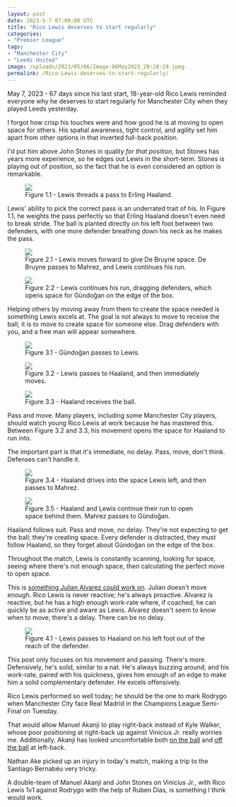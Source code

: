 ```yaml
---
layout: post
date: 2023-5-7 07:00:00 UTC
title: "Rico Lewis deserves to start regularly"
categories: 
- "Premier League"
tags: 
- "Manchester City"
- "Leeds United"
image: /uploads/2023/05/06/Image-06May2023_20:28:29.jpeg
permalink: /Rico-Lewis-deserves-to-start-regularly/
---
```


May 7, 2023 - 67 days since his last start, 18-year-old Rico Lewis reminded everyone why he deserves to start regularly for Manchester City when they played Leeds yesterday. 

<!---more--->

I forgot how crisp his touches were and how good he is at moving to open space for others. His spatial awareness, tight control, and agility set him apart from other options in that inverted full-back position.

I'd put him above John Stones in quality *for that position*, but Stones has years more experience, so he edges out Lewis in the short-term. Stones is playing out of position, so the fact that he is even considered an option is remarkable.

<figure>
    <img src="https://tacticsjournal.com/uploads/2023/05/06/Image-06May2023_20:27:35.jpeg">
    <figcaption>Figure 1.1 - Lewis threads a pass to Erling Haaland.</figcaption>
</figure>

Lewis' ability to pick the correct pass is an underrated trait of his. In Figure 1.1, he weights the pass perfectly so that Erling Haaland doesn't even need to break stride. The ball is planted directly on his left foot between two defenders, with one more defender breathing down his neck as he makes the pass.

<figure>
    <img src="https://tacticsjournal.com/uploads/2023/05/06/Image-06May2023_20:28:09.jpeg">
    <figcaption>Figure 2.1 - Lewis moves forward to give De Bruyne space. De Bruyne passes to Mahrez, and Lewis continues his run.</figcaption>
</figure>

<figure>
    <img src="https://tacticsjournal.com/uploads/2023/05/06/Image-06May2023_20:28:29.jpeg">
    <figcaption>Figure 2.2 - Lewis continues his run, dragging defenders, which opens space for Gündoğan on the edge of the box.</figcaption>
</figure>

Helping others by moving away from them to create the space needed is something Lewis excels at. The goal is not always to move to receive the ball; it is to move to create space for someone else. Drag defenders with you, and a free man will appear somewhere.

<figure>
    <img src="https://tacticsjournal.com/uploads/2023/05/06/Image-06May2023_20:29:03.jpeg">
    <figcaption>Figure 3.1 - Gündoğan passes to Lewis.</figcaption>
</figure>

<figure>
    <img src="https://tacticsjournal.com/uploads/2023/05/06/Image-06May2023_20:29:30.jpeg">
    <figcaption>Figure 3.2 - Lewis passes to Haaland, and then immediately moves.</figcaption>
</figure>

<figure>
    <img src="https://tacticsjournal.com/uploads/2023/05/06/Image-06May2023_20:29:54.jpeg">
    <figcaption>Figure 3.3 - Haaland receives the ball.</figcaption>
</figure>

Pass and move. Many players, including some Manchester City players, should watch young Rico Lewis at work because he has mastered this. Between Figure 3.2 and 3.3, his movement opens the space for Haaland to run into.

The important part is that it's immediate, no delay. Pass, move, don't think. Defenses can't handle it.

<figure>
    <img src="https://tacticsjournal.com/uploads/2023/05/06/Image-06May2023_20:30:14.jpeg">
    <figcaption>Figure 3.4 - Haaland drives into the space Lewis left, and then passes to Mahrez.</figcaption>
</figure> 

<figure>
    <img src="https://tacticsjournal.com/uploads/2023/05/06/Image-06May2023_20:30:36.jpeg">
    <figcaption>Figure 3.5 - Haaland and Lewis continue their run to open space behind them. Mahrez passes to Gündoğan.</figcaption>
</figure> 

Haaland follows suit. Pass and move, no delay. They're not expecting to get the ball; they're creating space. Every defender is distracted, they must follow Haaland, so they forget about Gündoğan on the edge of the box.

Throughout the match, Lewis is constantly scanning, looking for space, seeing where there's not enough space, then calculating the perfect move to open space.

This is [something Julian Alvarez could work on](https://tacticsjournal.com/Manchester-City-needed-more-runners-against-West-Ham/). Julian doesn't move enough. Rico Lewis is never reactive; he's always proactive. Alvarez is reactive, but he has a high enough work-rate where, if coached, he can quickly be as active and aware as Lewis. Alvarez doesn't seem to know when to move; there's a delay. There can be no delay.

<figure>
    <img src="https://tacticsjournal.com/uploads/2023/05/06/D4D575DF-C0BA-4C67-A850-6BB0C2CB23C3.gif">
    <figcaption>Figure 4.1 - Lewis passes to Haaland on his left foot out of the reach of the defender.</figcaption>
</figure>

This post only focuses on his movement and passing. There's more. Defensively, he's solid, similar to a nat. He's always buzzing around, and his work-rate, paired with his quickness, gives him enough of an edge to make him a solid complementary defender. He excels offensively.

Rico Lewis performed so well today; he should be the one to mark Rodrygo when Manchester City face Real Madrid in the Champions League Semi-Final on Tuesday.

That would allow Manuel Akanji to play right-back instead of Kyle Walker, whose poor positioning at right-back up against Vinicius Jr. really worries me. Additionally, Akanji has looked uncomfortable both [on the ball](https://tacticsjournal.com/Manuel-Akanji-weak-foot-and-bad-angles-at-left-center-back-in-Manchester-City-3-2/) and [off the ball](https://tacticsjournal.com/Manuel-Akanji-weak-foot-and-bad-angles-at-left-center-back-in-Manchester-City-3-2/) at left-back.

Nathan Ake picked up an injury in today's match, making a trip to the Santiago Bernabéu very tricky. 

A double-team of Manuel Akanji and John Stones on Vinicius Jr., with Rico Lewis 1v1 against Rodrygo with the help of Ruben Dias, is something I think would work.
